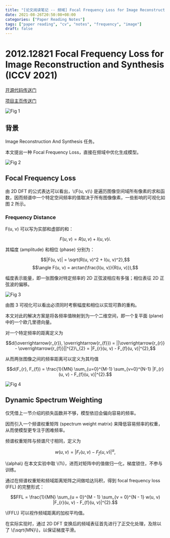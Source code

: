 ```yaml
---
title: "[论文阅读笔记 -- 频域] Focal Frequency Loss for Image Reconstruction (ICCV 2021)"
date: 2021-08-26T20:50:08+08:00
categories: ["Paper Reading Notes"]
tags: ["paper reading", "cv", "notes", "frequency", "image"]
draft: false
---
```


# 2012.12821 Focal Frequency Loss for Image Reconstruction and Synthesis (ICCV 2021)

[开源代码传送门](https://github.com/EndlessSora/focal-frequency-loss)

[项目主页传送门](https://www.mmlab-ntu.com/project/ffl/index.html)

![Fig 1](/images/2021/PRN84/1.png)

## 背景

Image Reconstruction And Synthesis 任务。  

本文提出一种 Focal Frequency Loss，直接在频域中优化生成模型。  

![Fig 2](/images/2021/PRN84/2.png)

## Focal Frequency Loss

由 2D DFT 的公式表达可以看出，\\(F(u, v)\\) 是遍历图像空间域所有像素的求和函数，因而频谱中一个特定空间频率的值取决于所有图像像素，一些影响的可视化如图 2 所示。  

### Frequency Distance

F(u, v) 可以写为实部和虚部的和：  

$$F(u, v) = R(u, v) + I(u, v)i.$$  

其幅度 (amplitude) 和相位 (phase) 分别为：  

$$|F(u, v)| = \sqrt{R(u, v)^2 + I(u, v)^2},$$
$$\angle F(u, v) = arctan(\frac{I(u, v)}{R(u, v)}),$$

幅度表示能量，即一张图像对特定频率的 2D 正弦波相应有多强；相位表征 2D 正弦波的偏移。  

![Fig 3](/images/2021/PRN84/3.png)

由图 3 可视化可以看出必须同时考察幅度和相位以实现可靠的重构。  

本文对此的解决方案是将各频率值映射到为一个二维空间，即一个复平面 (plane) 中的一个欧几里德向量。  

对一个特定频率的距离定义为  

$$d(\overrightarrow{r_{r}}, \overrightarrow{r_{f}}) = ||\overrightarrow{r_{r}} - \overrightarrow{r_{f}}||^{2}\_{2} = |F_{r}(u, v) - F_{f}(u, v)|^{2},$$

从而两张图像之间的频率距离可以定义为其均值  

$$d(F_{r}, F_{f}) = \frac{1}{MN} \sum_{u=0}^{M-1} \sum_{v=0}^{N-1} |F_{r}(u, v) - F_{f}(u, v)|^{2}.$$

![Fig 4](/images/2021/PRN84/4.png)

## Dynamic Spectrum Weighting

仅凭借上一节介绍的损失函数并不够，模型依旧会偏向容易的频率。  

因而引入一个频谱权重矩阵 (spectrum weight matrix) 来降低容易频率的权重，从而使模型更专注于困难频率。  

频谱权重矩阵与频谱尺寸相同，定义为  

$$w(u, v) = |F_{r}(u, v) - F_{f}(u, v)|^{\alpha},$$ 

\\(alpha\\) 在本文实验中取 \\(1\\)，进而对矩阵中的值做归一化，梯度锁住，不参与训练。  

通过在频谱权重矩和频域距离矩阵之间做哈达玛积，得到 focal frequency loss (FFL) 的完整形式：  

$$FFL = \frac{1}{MN} \sum_{u = 0}^{M - 1} \sum_{v = 0}^{N - 1} w(u, v) |F_{r}(u, v) - F_{f}(u, v)|^{2}.$$  

\\(FFL\\) 可以视作频域距离的加权平均值。  

在实际实现时，通过 2D DFT 变换后的频域表征首先进行了正交化处理，及除以了 \\(\sqrt{MN}\\)，以保证梯度平滑。  
